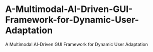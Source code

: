# A-Multimodal-AI-Driven-GUI-Framework-for-Dynamic-User-Adaptation
A Multimodal AI-Driven GUI Framework for Dynamic User Adaptation

